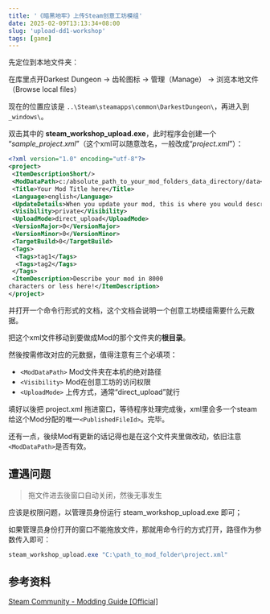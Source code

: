```yaml
---
title: '《暗黑地牢》上传Steam创意工坊模组'
date: 2025-02-09T13:13:34+08:00
slug: 'upload-dd1-workshop'
tags: [game]
---
```


先定位到本地文件夹：

在库里点开Darkest Dungeon -> 齿轮图标 -> 管理（Manage） -> 浏览本地文件（Browse local files）

现在的位置应该是 `..\Steam\steamapps\common\DarkestDungeon\`，再进入到`_windows\`。

双击其中的 **steam_workshop_upload.exe**，此时程序会创建一个 “*sample_project.xml*”（这个xml可以随意改名，一般改成“*project.xml*”）：

```xml
<?xml version="1.0" encoding="utf-8"?>
<project>
 <ItemDescriptionShort/>
 <ModDataPath>c:/absolute_path_to_your_mod_folders_data_directory/data</ModDataPath>
 <Title>Your Mod Title here</Title>
 <Language>english</Language>
 <UpdateDetails>When you update your mod, this is where you would describe your latest changes</UpdateDetails>
 <Visibility>private</Visibility>
 <UploadMode>direct_upload</UploadMode>
 <VersionMajor>0</VersionMajor>
 <VersionMinor>0</VersionMinor>
 <TargetBuild>0</TargetBuild>
 <Tags>
  <Tags>tag1</Tags>
  <Tags>tag2</Tags>
 </Tags>
 <ItemDescription>Describe your mod in 8000
characters or less here!</ItemDescription>
</project>

```

并打开一个命令行形式的文档，这个文档会说明一个创意工坊模组需要什么元数据。

把这个xml文件移动到要做成Mod的那个文件夹的**根目录**。

然後按需修改对应的元数据，值得注意有三个必填项：

- `<ModDataPath>` Mod文件夹在本机的绝对路径
- `<Visibility>` Mod在创意工坊的访问权限
- `<UploadMode>` 上传方式，通常“direct_upload”就行

填好以後把 project.xml 拖进窗口，等待程序处理完成後，xml里会多一个steam给这个Mod分配的唯一`<PublishedFileId>`。完毕。

还有一点，後续Mod有更新的话记得也是在这个文件夹里做改动，依旧注意`<ModDataPath>`是否有效。

## 遭遇问题

> 拖文件进去後窗口自动关闭，然後无事发生

应该是权限问题，以管理员身份运行 steam_workshop_upload.exe 即可；

如果管理员身份打开的窗口不能拖放文件，那就用命令行的方式打开，路径作为参数传入即可：

```powershell
steam_workshop_upload.exe "C:\path_to_mod_folder\project.xml"
```

## 参考资料

[Steam Community - Modding Guide \[Official\]](https://steamcommunity.com/sharedfiles/filedetails/?id=819597757)
